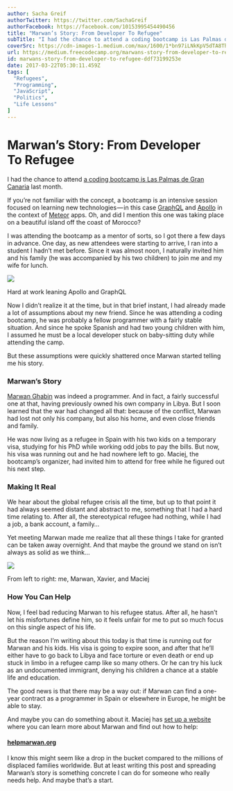 ```yaml
---
author: Sacha Greif
authorTwitter: https://twitter.com/SachaGreif
authorFacebook: https://facebook.com/10153995454490456
title: "Marwan’s Story: From Developer To Refugee"
subTitle: "I had the chance to attend a coding bootcamp is Las Palmas de Gran Canaria last month...."
coverSrc: https://cdn-images-1.medium.com/max/1600/1*bn97iLNkKpV5dTA8ThKv6w.jpeg
url: https://medium.freecodecamp.org/marwans-story-from-developer-to-refugee-ddf73199253e
id: marwans-story-from-developer-to-refugee-ddf73199253e
date: 2017-03-22T05:30:11.459Z
tags: [
  "Refugees",
  "Programming",
  "JavaScript",
  "Politics",
  "Life Lessons"
]
---
```

# Marwan’s Story: From Developer To Refugee

I had the chance to attend [a coding bootcamp is Las Palmas de Gran Canaria](http://meteorinflipflops.com) last month.

If you’re not familiar with the concept, a bootcamp is an intensive session focused on learning new technologies — in this case [GraphQL](http://graphql.org) and [Apollo](http://apollostack.com) in the context of [Meteor](http://meteor.com) apps. Oh, and did I mention this one was taking place on a beautiful island off the coast of Morocco?

I was attending the bootcamp as a mentor of sorts, so I got there a few days in advance. One day, as new attendees were starting to arrive, I ran into a student I hadn’t met before. Since it was almost noon, I naturally invited him and his family (he was accompanied by his two children) to join me and my wife for lunch.



![](https://cdn-images-1.medium.com/max/1600/1*DMgtKXQ8_URqPGX28YfdXg.jpeg)

Hard at work leaning Apollo and GraphQL



Now I didn’t realize it at the time, but in that brief instant, I had already made a lot of assumptions about my new friend. Since he was attending a coding bootcamp, he was probably a fellow programmer with a fairly stable situation. And since he spoke Spanish and had two young children with him, I assumed he must be a local developer stuck on baby-sitting duty while attending the camp.

But these assumptions were quickly shattered once Marwan started telling me his story.

### Marwan’s Story

[Marwan Ghabin](https://twitter.com/ghabi2) was indeed a programmer. And in fact, a fairly successful one at that, having previously owned his own company in Libya. But I soon learned that the war had changed all that: because of the conflict, Marwan had lost not only his company, but also his home, and even close friends and family.

He was now living as a refugee in Spain with his two kids on a temporary visa, studying for his PhD while working odd jobs to pay the bills. But now, his visa was running out and he had nowhere left to go. Maciej, the bootcamp’s organizer, had invited him to attend for free while he figured out his next step.

### Making It Real

We hear about the global refugee crisis all the time, but up to that point it had always seemed distant and abstract to me, something that I had a hard time relating to. After all, the stereotypical refugee had nothing, while I had a job, a bank account, a family…

Yet meeting Marwan made me realize that all these things I take for granted can be taken away overnight. And that maybe the ground we stand on isn’t always as solid as we think…



![](https://cdn-images-1.medium.com/max/1600/1*aui0dPE-9P7dFG5a6zbL7Q.jpeg)

From left to right: me, Marwan, Xavier, and Maciej



### How You Can Help

Now, I feel bad reducing Marwan to his refugee status. After all, he hasn’t let his misfortunes define him, so it feels unfair for me to put so much focus on this single aspect of his life.

But the reason I’m writing about this today is that time is running out for Marwan and his kids. His visa is going to expire soon, and after that he’ll either have to go back to Libya and face torture or even death or end up stuck in limbo in a refugee camp like so many others. Or he can try his luck as an undocumented immigrant, denying his children a chance at a stable life and education.

The good news is that there may be a way out: if Marwan can find a one-year contract as a programmer in Spain or elsewhere in Europe, he might be able to stay.

And maybe you can do something about it. Maciej has [set up a website](http://www.helpmarwan.org/) where you can learn more about Marwan and find out how to help:

#### [helpmarwan.org](http://www.helpmarwan.org/)

I know this might seem like a drop in the bucket compared to the millions of displaced families worldwide. But at least writing this post and spreading Marwan’s story is something concrete I can do for someone who really needs help. And maybe that’s a start.








